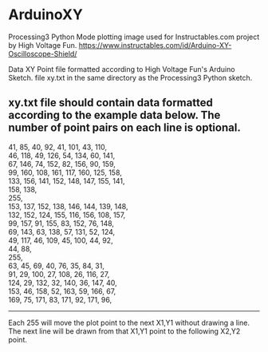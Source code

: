 # ArduinoXY
Processing3 Python Mode plotting image used for Instructables.com project by High Voltage Fun.
https://www.instructables.com/id/Arduino-XY-Oscilloscope-Shield/

Data XY Point file formatted according to High Voltage Fun's Arduino Sketch.
file xy.txt in the same directory as the Processing3 Python sketch.

xy.txt file should contain data formatted according to the example data below.
The number of point pairs on each line is optional.
-------------------------------------------------------------------------------------

41, 85, 40, 92, 41, 101, 43, 110,<br>
 46, 118, 49, 126, 54, 134, 60, 141,<br>
 67, 146, 74, 152, 82, 156, 90, 159,<br>
 99, 160, 108, 161, 117, 160, 125, 158,<br>
 133, 156, 141, 152, 148, 147, 155, 141,<br>
 158, 138,<br>
255,<br>
 153, 137, 152, 138, 146, 144, 139, 148,<br>
 132, 152, 124, 155, 116, 156, 108, 157,<br>
 99, 157, 91, 155, 83, 152, 76, 148,<br>
 69, 143, 63, 138, 57, 131, 52, 124,<br>
 49, 117, 46, 109, 45, 100, 44, 92,<br>
 44, 88,<br>
255,<br>
 63, 45, 69, 40, 76, 35, 84, 31,<br>
 91, 29, 100, 27, 108, 26, 116, 27,<br>
 124, 29, 132, 32, 140, 36, 147, 40,<br>
 153, 46, 158, 52, 163, 59, 166, 67,<br>
 169, 75, 171, 83, 171, 92, 171, 96,<br>

-------------------------------------------------------------------------------------
Each 255 will move the plot point to the next X1,Y1 without drawing a line.  The next line
will be drawn from that X1,Y1 point to the following X2,Y2 point.
